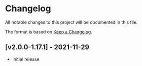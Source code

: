 # Changelog
All notable changes to this project will be documented in this file.

The format is based on [Keep a Changelog].

## [v2.0.0-1.17.1] - 2021-11-29
- Initial release

[Keep a Changelog]: https://keepachangelog.com/en/1.0.0/
